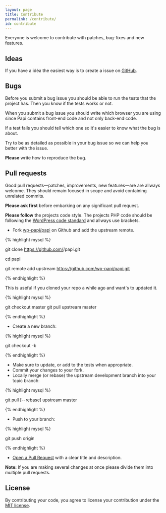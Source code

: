 ```yaml
---
layout: page
title: Contribute
permalink: /contribute/
id: contribute
---
```


Everyone is welcome to contribute with patches, bug-fixes and new features.

## Ideas

If you have a idéa the easiest way is to create a issue on [GitHub](https://github.com/wp-papi/papi/issues).

## Bugs

Before you submit a bug issue you should be able to run the tests that the project has. Then you know if the tests works or not.

When you submit a bug issue you should write which browser you are using since Papi contains front-end code and not only back-end code.

If a test fails you should tell which one so it's easier to know what the bug is about.

Try to be as detailed as possible in your bug issue so we can help you better with the issue.

**Please** write how to reproduce the bug.

## Pull requests

Good pull requests—patches, improvements, new features—are are allways welcome. They should remain focused in scope and avoid containing unrelated commits.

**Please ask first** before embarking on any significant pull request.

**Please follow** the projects code style. The projects PHP code should be following the [WordPress code standard](https://make.wordpress.org/core/handbook/coding-standards/php/) and allways use brackets.

* Fork [wp-papi/papi](https://github.com/wp-papi/papi) on Github and add the upstream remote.

{% highlight mysql %}

git clone https://github.com/<your-username>/papi.git

cd papi

git remote add upstream https://github.com/wp-papi/papi.git

{% endhighlight %}

This is useful if you cloned your repo a while ago and want's to updated it.

{% highlight mysql %}

git checkout master
git pull upstream master

{% endhighlight %}

* Create a new branch:

{% highlight mysql %}

git checkout -b <topic-branch-name>

{% endhighlight %}

* Make sure to update, or add to the tests when appropriate.
* Commit your changes to your fork.
* Locally merge (or rebase) the upstream development branch into your topic branch:

{% highlight mysql %}

git pull [--rebase] upstream master

{% endhighlight %}

* Push to your branch:

{% highlight mysql %}

git push origin <topic-branch-name>

{% endhighlight %}

* [Open a Pull Request](https://help.github.com/articles/using-pull-requests/) with a clear title and description.

**Note:**
If you are making several changes at once please divide them into multiple pull requests.

## License

By contributing your code, you agree to license your contribution under the [MIT license](https://github.com/wp-papi/papi/blob/master/LICENSE).

